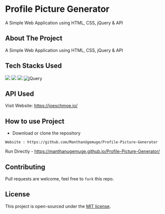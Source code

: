 # Profile Picture Generator
A Simple Web Application using HTML, CSS, jQuery &amp; API

## About The Project

A Simple Web Application using HTML, CSS, jQuery &amp; API 

## Tech Stacks Used
<a target="_blank" href="https://www.w3schools.com/html/default.asp"><img src="https://img.shields.io/badge/html5%20-%23E34F26.svg?&style=for-the-badge&logo=html5&logoColor=white"></img></a>
<a target="_blank" href="https://www.w3schools.com/css/default.asp"><img src="https://img.shields.io/badge/css3%20-%231572B6.svg?&style=for-the-badge&logo=css3&logoColor=white"></img></a>
<a target="_blank" href="https://www.w3schools.com/js/default.asp"><img src="https://img.shields.io/badge/javascript%20-%23323330.svg?&style=for-the-badge&logo=javascript&logoColor=%23F7DF1E"></img></a>
![jQuery](https://img.shields.io/badge/jquery-%230769AD.svg?style=for-the-badge&logo=jquery&logoColor=white)

## API Used

Visit Website: https://joeschmoe.io/

## How to use Project


- Download or clone the repository

```
Website : https://github.com/ManthanUgemuge/Profile-Picture-Generator

```
Run Directly - https://manthanugemuge.github.io/Profile-Picture-Generator/

## Contributing
Pull requests are welcome, feel free to ```fork``` this repo.

## License
This project is open-sourced under the [MIT license]().
